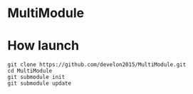 # MultiModule
# How launch
```
git clone https://github.com/develon2015/MultiModule.git
cd MultiModule
git submodule init
git submodule update
```
